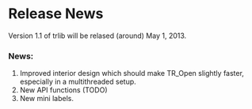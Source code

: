 # Release News #

Version 1.1 of trlib will be relased (around) May 1, 2013.

### News: ###
1. Improved interior design which should make TR_Open slightly faster, especially in a multithreaded setup.
2. New API functions (TODO)
3. New mini labels.
